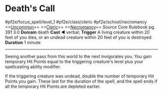 # Death's Call
#pf2e/focus_spell/level_1 #pf2e/class/cleric #pf2e/school/necromancy 
==[Uncommon](Uncommon.md)== ==[Cleric](Cleric.md)== ==[Necromancy](Necromancy.md)==
*Source* Core Rulebook pg. 391 3.0
**Domain** death
**Cast** ◄ verbal; **Trigger** A living creature within 20 feet of you dies, or an undead creature within 20 feet of you is destroyed.
**Duration** 1 minute

---
Seeing another pass from this world to the next invigorates you. You gain temporary Hit Points equal to the triggering creature's level plus your spellcasting ability modifier.

If the triggering creature was undead, double the number of temporary Hit Points you gain. These last for the duration of the spell, and the spell ends if all the temporary Hit Points are depleted earlier.
